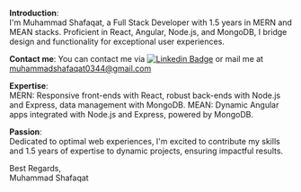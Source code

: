 **Introduction**:<br> 
I'm Muhammad Shafaqat, a Full Stack Developer with 1.5 years in MERN and MEAN stacks. Proficient in React, Angular, Node.js, and MongoDB, I bridge design and functionality for exceptional user experiences.

**Contact me**:
You can contact me via [![Linkedin Badge](https://img.shields.io/badge/-Shafaqat-blue?style=flat&logo=Linkedin&logoColor=white)](https://www.linkedin.com/in/m-shafaqat/)  or mail me at 
<a href='mailto:muhammadshafaqat0344@gmail.com'>muhammadshafaqat0344@gmail.com</a>

**Expertise**:<br> 
MERN: Responsive front-ends with React, robust back-ends with Node.js and Express, data management with MongoDB.
MEAN: Dynamic Angular apps integrated with Node.js and Express, powered by MongoDB.

**Passion**:<br> 
Dedicated to optimal web experiences, I'm excited to contribute my skills and 1.5 years of expertise to dynamic projects, ensuring impactful results.

Best Regards, <br> 
Muhammad Shafaqat

